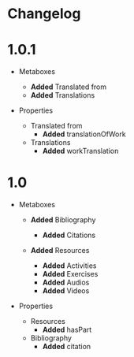# Changelog

# 1.0.1
* Metaboxes
  * **Added** Translated from
  * **Added** Translations

* Properties
  * Translated from
    * **Added** translationOfWork
  * Translations
    * **Added** workTranslation


# 1.0

* Metaboxes
  * **Added** Bibliography
    * **Added** Citations

  * **Added** Resources
    * **Added** Activities
    * **Added** Exercises
    * **Added** Audios
    * **Added** Videos

* Properties
  * Resources
    * **Added** hasPart
  * Bibliography
    * **Added** citation
